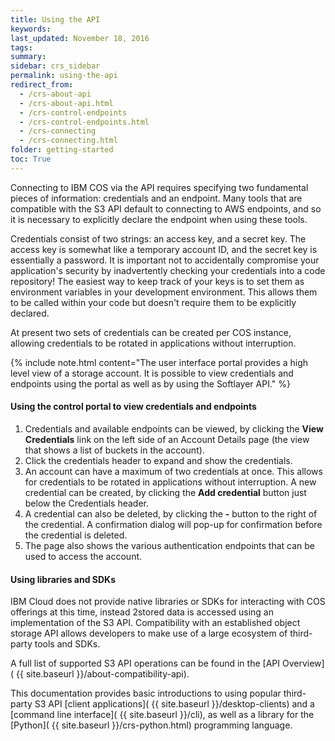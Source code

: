 ```yaml
---
title: Using the API
keywords: 
last_updated: November 18, 2016
tags:
summary: 
sidebar: crs_sidebar
permalink: using-the-api
redirect_from:
  - /crs-about-api
  - /crs-about-api.html
  - /crs-control-endpoints
  - /crs-control-endpoints.html
  - /crs-connecting
  - /crs-connecting.html
folder: getting-started
toc: True
---
```


Connecting to IBM COS via the API requires specifying two fundamental pieces of information: credentials and an endpoint. Many tools that are compatible with the S3 API default to connecting to AWS endpoints, and so it is necessary to explicitly declare the endpoint when using these tools.

Credentials consist of two strings: an access key, and a secret key.  The access key is somewhat like a temporary account ID, and the secret key is essentially a password.  It is important not to accidentally compromise your application's security by inadvertently checking your credentials into a code repository! The easiest way to keep track of your keys is to set them as environment variables in your development environment.  This allows them to be called within your code but doesn't require them to be explicitly declared.

At present two sets of credentials can be created per COS instance, allowing credentials to be rotated in applications without interruption.

{% include note.html content="The user interface portal provides a high level view of a storage account.  It is possible to view credentials and endpoints using the portal as well as by using the Softlayer API." %}

#### Using the control portal to view credentials and endpoints
1. Credentials and available endpoints can be viewed, by clicking the  **View Credentials** link on the left side of an Account Details page (the view that shows a list of buckets in the account).
2. Click the credentials header to expand and show the credentials.
3. An account can have a maximum of two credentials at once. This allows for credentials to be rotated in applications without interruption. A new credential can be created, by clicking the **Add credential** button just below the Credentials header.
4. A credential can also be deleted, by clicking the **-** button to the right of the credential. A confirmation dialog will pop-up for confirmation before the credential is deleted.
5. The page also shows the various authentication endpoints that can be used to access the account. 

#### Using libraries and SDKs

IBM Cloud does not provide native libraries or SDKs for interacting with COS offerings at this time, instead 2stored data is accessed using an implementation of the S3 API. Compatibility with an established object storage API allows developers to make use of a large ecosystem of third-party tools and SDKs.  

A full list of supported S3 API operations can be found in the [API Overview]( {{ site.baseurl }}/about-compatibility-api).

This documentation provides basic introductions to using popular third-party S3 API [client applications]( {{ site.baseurl }}/desktop-clients) and a [command line interface]( {{ site.baseurl }}/cli), as well as a library for the [Python]( {{ site.baseurl }}/crs-python.html) programming language. 
 
